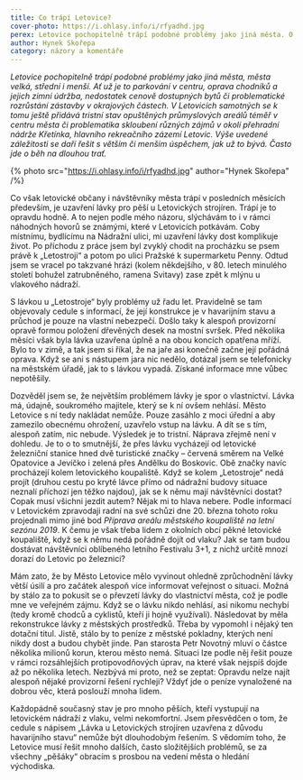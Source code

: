 ```yaml
---
title: Co trápí Letovice?
cover-photo: https://i.ohlasy.info/i/rfyadhd.jpg
perex: Letovice pochopitelně trápí podobné problémy jako jiná města. O jednom specifickém napsal komentář Hynek Skořepa. Týká se uzavření lávky pro pěší u Letovických strojíren.
author: Hynek Skořepa
category: názory a komentáře
---
```


*Letovice pochopitelně trápí podobné problémy jako jiná města, města velká, střední i menší. Ať už je to parkování v centru, oprava chodníků a jejich zimní údržba, nedostatek cenově dostupných bytů či problematické rozrůstání zástavby v okrajových částech. V Letovicích samotných se k tomu ještě přidává tristní stav opuštěných průmyslových areálů téměř v centru města či problematika skloubení různých zájmů v okolí přehradní nádrže Křetínka, hlavního rekreačního zázemí Letovic. Výše uvedené záležitosti se daří řešit s větším či menším úspěchem, jak už to bývá. Často jde o běh na dlouhou trať.*

{% photo src="https://i.ohlasy.info/i/rfyadhd.jpg" author="Hynek Skořepa" /%}

Co však letovické občany i návštěvníky města trápí v posledních měsících především, je uzavření lávky pro pěší u Letovických strojíren. Trápí je to opravdu hodně. A to nejen podle mého názoru, slýchávám to i v rámci náhodných hovorů se známými, které v Letovicích potkávám. Coby místnímu, bydlícímu na Nádražní ulici, mi uzavření lávky dost komplikuje život. Po příchodu z práce jsem byl zvyklý chodit na procházku se psem právě k „Letostroji“ a potom po ulici Pražské k supermarketu Penny. Odtud jsem se vracel po takzvané hrázi (kolem někdejšího, v 80. letech minulého století bohužel zatrubněného, ramena Svitavy) zase zpět k mlýnu u vlakového nádraží.

S lávkou u „Letostroje“ byly problémy už řadu let. Pravidelně se tam objevovaly cedule s informací, že její konstrukce je v havarijním stavu a průchod je pouze na vlastní nebezpečí. Došlo taky k alespoň provizorní opravě formou položení dřevěných desek na mostní svršek. Před několika měsíci však byla lávka uzavřena úplně a na obou koncích opatřena mříží. Bylo to v zimě, a tak jsem si říkal, že na jaře asi konečně začne její pořádná oprava. Když se ani s nástupem jara nic nedělo, dotázal jsem se telefonicky na městském úřadě, jak to s lávkou vypadá. Získané informace mne vůbec nepotěšily.

Dozvěděl jsem se, že největším problémem lávky je spor o vlastnictví. Lávka má, údajně, soukromého majitele, který se k ní ovšem nehlásí. Město Letovice s ní tedy nakládat nemůže. Pouze zasáhlo z moci úřední a aby zamezilo obecnému ohrožení, uzavřelo vstup na lávku. A dít se s tím, alespoň zatím, nic nebude. Výsledek je to tristní. Náprava zřejmě není v dohledu. Je to o to smutnější, že přes lávku vycházejí od letovické železniční stanice hned dvě turistické značky – červená směrem na Velké Opatovice a Jevíčko i zelená přes Andělku do Boskovic. Obě značky navíc procházejí kolem letovického koupaliště. Když se kolem „Letostroje“ nedá projít (druhou cestu po kryté lávce přímo od nádražní budovy situace neznalí příchozí jen těžko najdou), jak se k němu mají návštěvníci dostat? Copak musí všichni jezdit autem? Nějak mi to hlava nebere. Podle informací v Letovickém zpravodaji radní na své schůzi dne 20. března tohoto roku projednali mimo jiné bod *Příprava areálu městského koupaliště na letní sezónu 2019*. K čemu je však třeba lidem z okolních obcí pěkné letovické koupaliště, když se k němu nedá pořádně dojít od vlaku? Jak se tam budou dostávat návštěvníci oblíbeného letního Festivalu 3+1, z nichž určitě mnozí dorazí do Letovic po železnici?

Mám zato, že by Město Letovice mělo vyvinout ohledně zprůchodnění lávky větší úsilí a pro začátek alespoň více informovat veřejnost o situaci. Možná by stálo za to pokusit se o převzetí lávky do vlastnictví města, což je podle mne ve veřejném zájmu. Když se o lávku nikdo nehlásí, asi nikomu nechybí (tedy kromě chodců a cyklistů, kteří ji hojně využívali).  Následovat by měla rekonstrukce lávky z městských prostředků. Třeba by vypomohl i nějaký ten dotační titul. Jistě, stálo by to peníze z městské pokladny, kterých není nikdy dost a budou chybět jinde. Pan starosta Petr Novotný mluví o částce několika milionů korun, kterou město nemá. Situaci lze podle něj řešit pouze v rámci rozsáhlejších protipovodňových úprav, na které však nejspíš dojde až po několika letech. Nezbývá mi proto, než se zeptat: Opravdu nelze najít alespoň nějaké provizorní řešení rychleji?  Vždyť jde o peníze vynaložené na dobrou věc, která poslouží mnoha lidem.

Každopádně současný stav je pro mnoho pěších, kteří vystupují na letovickém nádraží z vlaku, velmi nekomfortní. Jsem přesvědčen o tom, že cedule s nápisem „Lávka u Letovických strojíren uzavřena z důvodu havarijního stavu“ nemůže být dlouhodobým řešením. S vědomím toho, že Letovice musí řešit mnoho dalších, často složitějších problémů, se za všechny „pěšáky“ obracím s prosbou na vedení města o hledání východiska.
